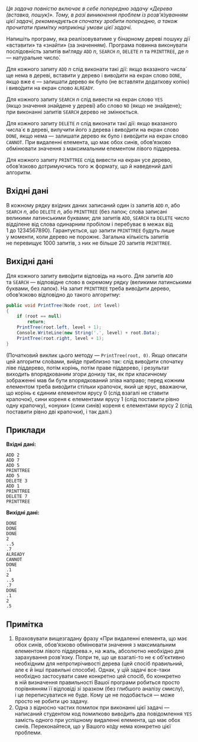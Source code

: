 *Ця задача повністю включає в&nbsp;себе попередню задачу «Дерева (вставка, пошук)».
Тому, в&nbsp;разі виникнення проблем із&nbsp;розв'я́зуванням цієї задачі, рекомендується спочатку зробити попередню, а&nbsp;також прочитати примітку наприкінці умови цієї задачі.*

Напишіть програму, яка реалізовуватиме у&nbsp;бінарному дереві пошуку дії «вставити» та&nbsp;«знайти» (за&nbsp;значенням). Програма повинна виконувати послідовність запитів ви́гляду `ADD` *n*, `SEARCH` *n*, `DELETE` *n* та&nbsp;`PRINTTREE`, де&nbsp;*n* — натуральне число́.

Для кожного запиту `ADD` *n* слід виконати такі дії: якщо&nbsp;вказаного числа́ ще&nbsp;нема в&nbsp;дереві, вставити у&nbsp;дерево і&nbsp;виво́дити на&nbsp;екран слово `DONE`, якщо&nbsp;вже є — залишати дерево як&nbsp;було (не&nbsp;вставляти додаткову копію) і&nbsp;виво́дити на&nbsp;екран слово `ALREADY`.

Для кожного запиту `SEARCH` *n* слід вивести на&nbsp;екран слово `YES` (якщо&nbsp;значення знайдене у&nbsp;дереві) або слово `NO` (якщо&nbsp;не&nbsp;знайдене); при виконанні запитів `SEARCH` дерево не&nbsp;змінюється.

Для кожного запиту `DELETE` *n* слід виконати такі дії: якщо&nbsp;вказаного числа́ є в&nbsp;дереві, вилучити його з&nbsp;дерева і&nbsp;виво́дити на&nbsp;екран слово `DONE`, якщо&nbsp;нема — залишати дерево як&nbsp;було і&nbsp;виво́дити на&nbsp;екран слово `CANNOT`. При видаленні елемента, що&nbsp;має обох синів, обов’язково обмінювати значення з&nbsp;максимальним елементом лівого піддерева.

Для кожного запиту `PRINTTREE` слід вивести на&nbsp;екран усе дерево, обов’язково дотримуючись того ж формату, що&nbsp;й&nbsp;наведений далі алгоритм.

## Вхідні дані
В&nbsp;кожному рядку вхідних даних записаний один із&nbsp;запитів `ADD` *n*, або `SEARCH` *n*, або `DELETE` *n*, або `PRINTTREE` (без лапок; сло́ва записані великими латинськими буквами; для запитів `ADD`, `SEARCH` та&nbsp;`DELETE` число відділене від слова одинарним пробілом і&nbsp;перебуває в&nbsp;межах від 1&nbsp;до&nbsp;1234567890). Гарантується, що&nbsp;запити `PRINTTREE` будуть лише у&nbsp;моменти, коли дерево не&nbsp;порожнє. Загальна кількість запитів не&nbsp;перевищує 1000&nbsp;запитів, з&nbsp;них не&nbsp;більше 20&nbsp;запитів `PRINTTREE`.

## Вихідні дані
Для кожного запиту виво́дити відповідь на&nbsp;нього. Для запитів `ADD` та&nbsp;`SEARCH` — відповідне слово в&nbsp;окремому рядку (великими латинськими буквами, без лапок). На&nbsp;запит `PRINTTREE` треба виво́дити дерево, обов’язково відповідно до&nbsp;такого алгоритму:

```csharp
public void PrintTree(Node root, int level)
{
    if (root == null)
        return;
    PrintTree(root.left, level + 1);
    Console.WriteLine(new String('.', level) + root.Data);
    PrintTree(root.right, level + 1);
}
```

(Початковий виклик цього методу — `PrintTree(root, 0)`. Якщо описати цей алгоритм сло́вами, вийде приблизно так: слід виво́дити спочатку ліве піддерево, потім корінь, потім праве піддерево, і&nbsp;результат виходить впорядкованим згори донизу так, як&nbsp;при класичному зображенні мав би бути впорядкований зліва направо; перед кожним елементом треба виво́дити стільки крапочок, який це&nbsp;ярус, вважаючи, що&nbsp;корінь є єдиним елементом ярусу 0 (слід взагалі не&nbsp;ставити крапочок), сини кореня є елементами ярусу 1 (слід поставити рівно одну крапочку), «онуки» (сини синів) кореня є елементами ярусу 2 (слід поставити рівно дві крапочки), і&nbsp;так далі.)

## Приклади

**Вхідні дані:**
```
ADD 2
ADD 7
ADD 5
PRINTTREE
ADD 5
DELETE 3
ADD 1
PRINTTREE
DELETE 7
PRINTTREE
```

**Вихідні дані:**
```
DONE
DONE
DONE
2
..5
.7
ALREADY
CANNOT
DONE
.1
2
..5
.7
DONE
.1
2
.5
```

## Примітка
1.  Враховувати вищезгадану фразу «При видаленні елемента, що&nbsp;має обох синів, обов’язково обмінювати значення з&nbsp;максимальним елементом лівого піддерева.», на&nbsp;жаль, абсолютно необхідно для зарахування розв'язку. Попри те, що&nbsp;це&nbsp;взагалі-то не&nbsp;є об'єктивно необхідним для непротирічивості дерева (цей спосіб правильний, але є й&nbsp;інші правильні способи). Однак, у&nbsp;цій задачі все-таки необхідно застосувати саме конкретно цей спосіб, бо&nbsp;конкретно в&nbsp;ній визначення правильності Вашої програми робиться просто порівнянням її відповіді зі зразком (без глибшого аналізу смислу), і&nbsp;це&nbsp;переписуватися не&nbsp;буде. Кому це&nbsp;не&nbsp;подобається — може просто не&nbsp;робити цю задачу.
2.  Одна з&nbsp;відносно частих помилок при виконанні цієї задачі — написаний студентом код помилково виво́дить два повідомлення `YES` замість одного при успішному видаленні елемента, що&nbsp;має обох синів. Переконайтеся, що&nbsp;у&nbsp;Вашого ко́ду нема конкретно цієї проблеми.
